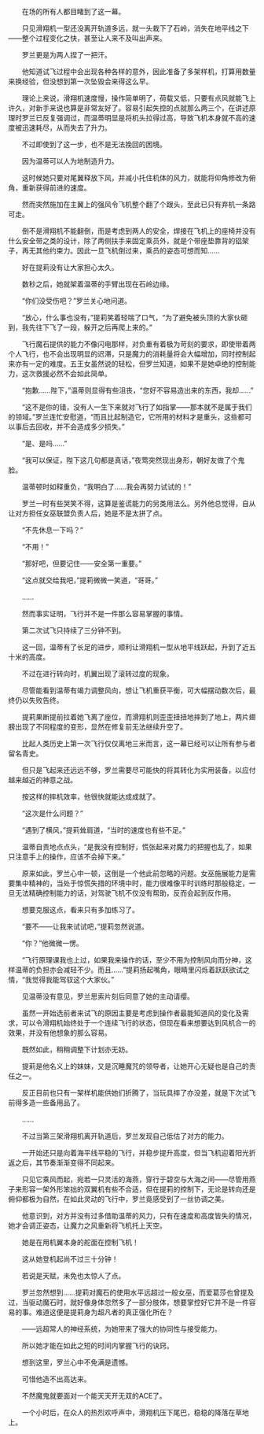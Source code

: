 　　在场的所有人都目睹到了这一幕。

　　只见滑翔机一型还没离开轨道多远，就一头栽下了石岭，消失在地平线之下——整个过程变化之快，甚至让人来不及叫出声来。

　　罗兰更是为两人捏了一把汗。

　　他知道试飞过程中会出现各种各样的意外，因此准备了多架样机，打算用数量来换经验，但没想到第一次坠毁会来得这么早。

　　理论上来说，滑翔机速度慢，操作简单明了，荷载又低，只要有点风就能飞上许久，对新手来说也算是非常友好了。容易引起失控的点就那么两三个，在讲述原理时罗兰已反复强调过，而温蒂明显是将机头拉得过高，导致飞机本身就不高的速度被迅速耗尽，从而失去了升力。

　　不过即使到了这一步，也不是无法挽回的困境。

　　因为温蒂可以人为地制造升力。

　　这时候她只要对尾翼释放下风，并减小托住机体的风力，就能将仰角修改为俯角，重新获得前进的速度。

　　然而突然施加在主翼上的强风令飞机整个翻了个跟头，至此已只有弃机一条路可走。

　　倒不是滑翔机不能翻倒，而是考虑到两人的安全，焊接在飞机上的座椅并没有什么安全带之类的设计，除了两侧扶手来固定乘员外，就是个带座垫靠背的铝架子，再无其他约束力。因此一旦飞机倒过来，乘员的姿态可想而知……

　　好在提莉没有让大家担心太久。

　　数秒之后，她就架着温蒂的手臂出现在石岭边缘。

　　“你们没受伤吧？”罗兰关心地问道。

　　“放心，什么事也没有，”提莉笑着轻喘了口气，“为了避免被头顶的大家伙砸到，我先往下飞了一段，躲开之后再爬上来的。”

　　飞行魔石提供的能力不像闪电那样，对负重有着极为苛刻的要求，即使带着两个人飞行，也不会出现明显的迟滞，只是魔力的消耗量将会大幅增加，同时控制起来亦有一定的难度。五王女虽然说的轻松，但罗兰知道，如果不是她卓绝的控制能力，这次救援必然不会如此简单。

　　“抱歉……陛下，”温蒂则显得有些沮丧，“您好不容易造出来的东西，我却……”

　　“这不是你的错，没有人一生下来就对飞行了如指掌——那本就不是属于我们的领域。”罗兰连忙安慰道，“而且比起制造它，它所用的材料才是重头，这些都可以事后去回收，并不会造成多少损失。”

　　“是、是吗……”

　　“我可以保证，陛下这几句都是真话，”夜莺突然现出身形，朝好友做了个鬼脸。

　　温蒂顿时如释重负，“我明白了……我会再努力试试的！”

　　罗兰一时有些哭笑不得，这算是鉴谎能力的另类用法么。另外他总觉得，自从让对方担任女巫联盟负责人后，她是不是太拼了点。

　　“不先休息一下吗？”

　　“不用！”

　　“那好吧，但要记住——安全第一重要。”

　　“这点就交给我吧，”提莉微微一笑道，“哥哥。”

　　……

　　然而事实证明，飞行并不是一件那么容易掌握的事情。

　　第二次试飞只持续了三分钟不到。

　　这一回，温蒂有了长足的进步，顺利让滑翔机一型从地平线跃起，升到了近五十米的高度。

　　不过在进行转向时，机翼出现了滚转过度的现象。

　　尽管能看到温蒂有竭力调整风向，想让飞机重获平衡，可大幅摆动数次后，最终仍以失败告终。

　　提莉果断提前拉着她飞离了座位，而滑翔机则歪歪扭扭地摔到了地上，两片翅膀出现了不同程度的变形，显然在修复前无法继续升空了。

　　比起人类历史上第一次飞行仅仅离地三米而言，这一幕已经可以让所有参与者留名青史。

　　但只是飞起来还远远不够，罗兰需要尽可能快的将其转化为实用装备，以应付越来越近的神意之战。

　　按这样的摔机效率，他很快就能达成成就了。

　　“这次是什么问题？”

　　“遇到了横风，”提莉耸肩道，“当时的速度也有些不足。”

　　温蒂自责地点点头，“是我没有控制好，慌张起来对魔力的把握也乱了，如果只注意手上的操作，应该不会掉下来。”

　　原来如此，罗兰心中一顿，这倒是一个他此前忽略的问题。女巫施展能力是需要集中精神的，当处于惊慌失措的环境中时，能力很难像平时训练时那般稳定，一旦无法精确控制能力的话，对驾驶飞机不仅没有帮助，反而会起到反作用。

　　想要克服这点，看来只有多加练习了。

　　“要不——让我来试试吧，”提莉忽然说道。

　　“你？”他微微一愣。

　　“飞行原理课我也上过，如果我来操作的话，至少不用为控制风向而分神，这样温蒂的负担亦会减轻不少。而且……”提莉扬起嘴角，眼睛里闪烁着跃跃欲试之情，“我觉得我能驾驭这个大家伙。”

　　见温蒂没有意见，罗兰思索片刻后同意了她的主动请缨。

　　虽然一开始选前者来试飞的原因主要是考虑到操作者最能知道风的变化及需求，可以令滑翔机始终处于一个连续飞行的状态，但现在看来想要达到风机合一的效果，并没有他想象的那么容易。

　　既然如此，稍稍调整下计划亦无妨。

　　提莉是他名义上的妹妹，又是沉睡魔咒的领导者，让她开心无疑也是自己的责任之一。

　　反正目前也只有一架样机能供她们折腾了，当玩具摔了亦没差，就是下次试飞前得多造一些备用品了。

　　……

　　不过当第三架滑翔机离开轨道后，罗兰发现自己低估了对方的能力。

　　一开始还只是向着海平线平稳的飞行，并稳步提升高度，但当飞机迎着阳光折返之后，其节奏渐渐变得不同起来。

　　只见它乘风而起，宛若一只灵活的海燕，穿行于碧空与大海之间——尽管用燕子来形容一架外形笨拙的双翼机有些不合适，但在提莉的控制下，无论是转向还是俯仰都极为自然，在如此灵动的飞行中，罗兰竟感受到了一丝协调之美。

　　他意识到，对方并没有过多借助温蒂的风力，只有在速度和高度皆失的情况，她才会调正姿态，让魔力之风重新将飞机托上天空。

　　她是在用机翼本身的舵面在控制飞机！

　　这从她登机起尚不过三十分钟！

　　若说是天赋，未免也太惊人了点。

　　罗兰忽然想到……提莉对魔石的使用水平远超过一般女巫，而爱葛莎也曾提及过，当驱动魔石时，就好像身体忽然多了一部分肢体，想要掌控好它并不是一件容易的事。难道这便是提莉身为超凡者的真正强化所在？

　　——远超常人的神经系统，为她带来了强大的协同性与接受能力。

　　所以她才能在如此之短的时间内掌握飞行的诀窍。

　　想到这里，罗兰心中不免满是遗憾。

　　可惜他造不出高达来。

　　不然魔鬼就要面对一个能天天开无双的ACE了。

　　一个小时后，在众人的热烈欢呼声中，滑翔机压下尾巴，稳稳的降落在草地上。
